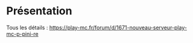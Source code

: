 # Présentation

Tous les détails : https://play-mc.fr/forum/d/1671-nouveau-serveur-play-mc-p-pini-re